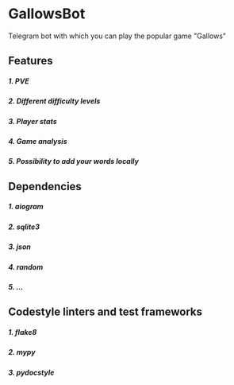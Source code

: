 # GallowsBot
Telegram bot with which you can play the popular game "Gallows"
## Features
##### 1. PVE
##### 2. Different difficulty levels
##### 3. Player stats
##### 4. Game analysis
##### 5. Possibility to add your words locally
## Dependencies 
##### 1. aiogram
##### 2. sqlite3
##### 3. json
##### 4. random
##### 5. ...
## Codestyle linters and test frameworks
##### 1. flake8
##### 2. mypy
##### 3. pydocstyle

